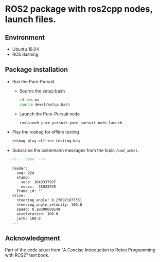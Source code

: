 # ROS2 package with ros2cpp nodes, launch files.

## Environment
* Ubuntu 18.04
* ROS dashing

## Package installation


* Run the Pure-Pursuit
  * Source the setup.bash
    ```bash
    cd ros_ws
    source devel/setup.bash
    ```
  
  * Launch the Pure-Pursuit node
    ```bash
    roslaunch pure_pursuit pure_pursuit_node.launch
    ```

* Play the rosbag for offline testing
  ```bash
  rosbag play offline_testing.bag
  ```

* Subscribe the ackermann messages from the topic `/cmd_acker`.
  ```xml
  <!--  Demo  -->
  ---
  header: 
    seq: 224
    stamp: 
      secs: 1649337997
      nsecs:  48033928
    frame_id: ''
  drive: 
    steering_angle: 0.270921677351
    steering_angle_velocity: 100.0
    speed: 0.10000000149
    acceleration: 100.0
    jerk: 100.0
  ---
  ```

## Acknowledgment

Part of the code taken from "A Concise Introduction to Robot Programming with ROS2" text book. 

